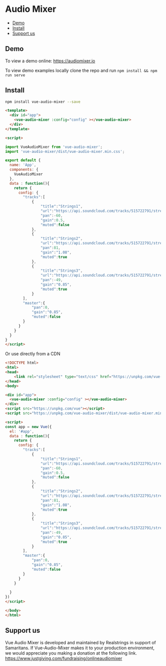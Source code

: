 # Audio Mixer

- [Demo](#demo)
- [Install](#install)
- [Support us](#support-us)

## Demo

To view a demo online:
https://audiomixer.io

To view demo examples locally clone the repo and run `npm install && npm run serve`

## Install

``` bash
npm install vue-audio-mixer --save
```


``` html
<template>
  <div id="app">
    <vue-audio-mixer :config="config" ></vue-audio-mixer>
  </div>
</template>

<script>

import VueAudioMixer from 'vue-audio-mixer';
import 'vue-audio-mixer/dist/vue-audio-mixer.min.css'; 

export default {
  name: 'App',
  components: {
    VueAudioMixer
  },
  data : function(){     
    return {
      config: {
        "tracks":[
            {
                "title":"Strings1",
                "url":"https://api.soundcloud.com/tracks/515722791/stream?client_id=ae1dadcc70f054f451de8c6358bcf396",
                "pan":-60,
                "gain":0.5,
                "muted":false
            },
            {
                "title":"Strings2",
                "url":"https://api.soundcloud.com/tracks/515722791/stream?client_id=ae1dadcc70f054f451de8c6358bcf396",
                "pan":81,
                "gain":"1.08",
                "muted":true
            },
            {
                "title":"Strings3",
                "url":"https://api.soundcloud.com/tracks/515722791/stream?client_id=ae1dadcc70f054f451de8c6358bcf396",
                "pan":-49,
                "gain":"0.85",
                "muted":true
            }
        ],
        "master":{
            "pan":0,
            "gain":"0.85",
            "muted":false
        }
      }
    }  
  }
}
</script>
```

Or use directly from a CDN
``` html
<!DOCTYPE html>
<html>
<head>
    <link rel="stylesheet" type="text/css" href="https://unpkg.com/vue-audio-mixer/dist/vue-audio-mixer.min.css">
</head>
<body>

<div id="app">
  <vue-audio-mixer :config="config" ></vue-audio-mixer>
</div>
<script src="https://unpkg.com/vue"></script>
<script src="https://unpkg.com/vue-audio-mixer/dist/vue-audio-mixer.min.js"></script>

<script>
const app = new Vue({
  el: '#app',
  data : function(){     
    return {
      config: {
        "tracks":[
            {
                "title":"Strings1",
                "url":"https://api.soundcloud.com/tracks/515722791/stream?client_id=ae1dadcc70f054f451de8c6358bcf396",
                "pan":-60,
                "gain":0.5,
                "muted":false
            },
            {
                "title":"Strings2",
                "url":"https://api.soundcloud.com/tracks/515722791/stream?client_id=ae1dadcc70f054f451de8c6358bcf396",
                "pan":81,
                "gain":"1.08",
                "muted":true
            },
            {
                "title":"Strings3",
                "url":"https://api.soundcloud.com/tracks/515722791/stream?client_id=ae1dadcc70f054f451de8c6358bcf396",
                "pan":-49,
                "gain":"0.85",
                "muted":true
            }
        ],
        "master":{
            "pan":0,
            "gain":"0.85",
            "muted":false
        }
      }
    }  
    
  }
})
</script> 

</body>
</html>


```

## Support us

Vue Audio Mixer is developed and maintained by Realstrings in support of Samaritans. If Vue-Audio-Mixer makes it to your production environment, we would appreciate you making a donation at the following link. https://www.justgiving.com/fundraising/onlineaudiomixer